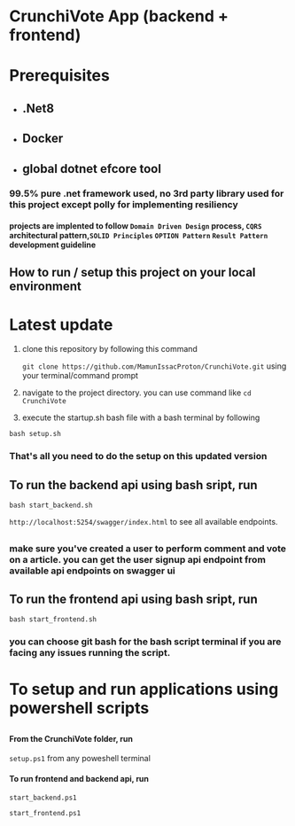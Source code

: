 # CrunchiVote App (backend + frontend)

# Prerequisites

- ## .Net8
- ## Docker
- ## global dotnet efcore tool

### 99.5% pure .net framework used, no 3rd party library used for this project except polly for implementing resiliency

#### projects are implented to follow `Domain Driven Design` process, `CQRS  `architectural pattern,`SOLID Principles` `OPTION Pattern` `Result Pattern` development guideline

## How to run / setup this project on your local environment
# Latest update
1. clone this repository by following this command

   `git clone https://github.com/MamunIssacProton/CrunchiVote.git`
   using your terminal/command prompt

2. navigate to the project directory. you can use command like `cd CrunchiVote`

3. execute the startup.sh bash file with a bash terminal by following

`bash setup.sh`

### That's all you need to do the setup on this updated version

## To run the backend api using bash sript, run
`bash start_backend.sh`


 `http://localhost:5254/swagger/index.html` to see all available endpoints.
 ## 
 
 ### make sure you've created a user to perform comment and vote on a article. you can get the user signup api endpoint from available api endpoints on swagger ui
 
## To run the frontend  api using bash sript, run
`bash start_frontend.sh`

### you can choose git bash for the bash script terminal if you are facing any issues running the script.

##
# To setup and run applications using powershell scripts
##
#### From the CrunchiVote folder, run
`setup.ps1`
from any poweshell terminal

#### To run frontend and backend api, run


`start_backend.ps1`

`start_frontend.ps1`

<!-- 
or use visual studio code docker plugin to do docker-compose-up operation

4. Open the Solution (sln file) in Visual Studio or your IDE

5. Select the `CrunchiVote.Infrastructure` project to do the

### Databse migrations

you can also navigate to the project by usng

`cd CrunchiVote/backend/src/CrunchiVote.Infrastructure`

from previous working directory

6. do migration by following this command

   `dotnet ef migrations add init`

   you can use your own migration name insted of init

7. apply pending migrations to database by following this command

   `dotent ef database update`

8. make sure you've performed database migrations on `CrunchiVote.Identity Project also`, to do the migration, use this command by navigating to `CrunchiVote/backend/src/CrunchiVote.Identity` project
   and running
   `dotent ef database update`
9. now select `CrunchiVote.Api` project to run the api project. you can use `dotnet run ` or `dotnet watch` by navigating `CrunchiVote/backend/src/CrunchiVote.Api` project.

10. For Front-end Application, nagivate to `CrunchiVote/frontend/crunchivote` directory and run `npm install` to perform `npm start` and this will run the front-end.
11. Make sure you are running the `backend` applicaion first and the `front end application to see the data on web app` else you can still use the `APIs`by running the `backend` project and navigating your localhost like
    `http://localhost:5254/swagger/index.html` to see all available endpoints.

### There is no Database seeding technique implemented on project, so in order to test all feature, please do consider by creating by using api endpoints.

# `where you can extract Tech Crunch api`

![alt text](api_link.png)

# Task Features on API

1. **Added Option Pattern for appsettings with validations** - _done_
2. **Added Application Resiliency on Api project** - _done_
3. **Added Centralized Global Error Handling** - _done_
4. **Added ResultPattern for better developer experience** - _done_
5. **Added Input validation** - _done_
6. **Added Domain Business Logic Validation** - _done_
7. **Added Automated Runtime Dependency Injection based on a Signature Interface** - _done_
8. **Added Auth and Authz** - _done_
9. **Added Response Compression** - _done_
10. **Added Rate Limiter** - _done_
11. **Added FaultTolarance** - _done_
12. **Well Structure Data with proper formatting based on requirement** - _done_

# Constraints used for logical validation

1. Page Number must be in between 1 to 500
2. Article Id must be minimum 6 digits and cannot start with Zero
3. A Comment Owner/Comment Poster can’t vote his/her own Comment.
4. Once a User voted one type of vote, such as UpVote, then the user is no more eligible to vote the same category. User should try with another available category.
5. Vote Type must not exceed the Available vote range. In this case, it cannot be greater than 1.

# Todo/Future improvements

1. **Add Architecture Test**
2. **Add Event Sourcing**
3. **Add Resiliency on Commenting**
4. **Add Serilog for logging**

# UnFinished features on Front-end Application [was running out of time]

1. **Implement global State Management with lazy load**
2. **user signup**
3. **giving upvote and downvote from application**

## Due to Visual Studio for mac does not support any workload for .NET 8, I've used Individual project configurations appsettings.json for independent database migration.such as `Infrastructre` and `Identity` project and due to same file as output file from multiple project, the given `Dockerfile` or `dotnet publish` will not working or unable to build the `docker image`.

### `used apis`

![alt text](used_apis.png)

### `add beaer token after authentication`

![alt text](bearer_token_add.png)

### `articles data`

![alt text](get_articles_sample.png) -->
